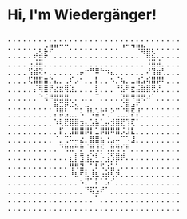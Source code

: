 # Hi, I'm Wiedergänger!

⡀⡀⡀⡀⡀⡀⡀⡀⡀⡀⡀⡀⡀⡀⡀⡀⡀⡀⡀⡀⡀⡀⡀⡀⡀⡀⡀⡀⡀⡀⡀⡀⡀⡀<br>
⡀⡀⡀⡀⡀⡀⡀⡠⣶⠶⠒⠒⡀⡀⡀⡀⡀⡀⡀⡀⡀⡀⠰⠒⠲⢶⣦⣀⡀⡀⡀⡀⡀⡀<br>
⡀⡀⡀⡀⡀⡴⣵⡯⠁⡀⡀⡀⡀⡀⡀⡀⡀⡀⡀⡀⡀⡀⡀⡀⡀⡀⠙⣿⣕⡀⡀⡀⡀⡀<br>
⡀⡀⡀⡀⢠⣸⣿⡀⡀⡀⡀⡀⡀⡀⡀⡀⡀⡀⡀⡀⡀⡀⡀⡀⡀⡀⡀⠸⣿⣼⡀⡀⡀⡀<br>
⡀⡀⡀⡀⢫⣾⢝⠄⡀⡀⡀⡀⡀⢀⡤⠒⠛⠿⠓⠲⣄⡀⡀⡀⡀⡀⡀⠜⢹⣶⢃⡀⡀⡀<br>
⡀⡀⡀⡀⢏⣿⣯⣶⡑⣄⡀⢀⠎⡠⠂⡀⡀⡇⡀⡀⠢⡈⢦⡀⣀⣴⣡⢮⣿⡿⠇⡀⡀⡀<br>
⡀⡀⡀⡀⡀⡌⢿⣿⡟⣔⣖⢿⣱⡀⡀⡀⡀⡇⡀⡀⡀⠘⣣⠟⣖⣬⣷⣿⢟⡜⡀⡀⡀⡀<br>
⡀⡀⡀⡀⡀⡀⠑⢬⠿⣿⣻⣿⡀⡀⢀⡀⡀⠉⡀⡀⡀⡀⡹⣿⠻⣿⢟⠴⠁⡀⡀⡀⡀⡀<br>
⡀⡀⡀⡀⡀⡀⡀⡀⡀⢷⣭⡟⠬⣢⡀⢤⡀⡀⡀⡀⡀⣀⢌⣿⣴⢋⡀⡀⡀⡀⡀⡀⡀⡀<br>
⡀⡀⡀⡀⡀⡀⡀⡀⡀⡌⡿⣡⣀⡀⠢⠘⠳⣴⠫⢁⠊⢀⣀⡙⡗⡞⡀⡀⡀⡀⡀⡀⡀⡀<br>
⡀⡀⡀⡀⡀⡀⡀⡀⡀⠱⢇⣟⣿⣿⣲⣄⣡⣧⣁⡤⣺⣿⣟⢹⢏⠁⡀⡀⡀⡀⡀⡀⡀⡀<br>
⡀⡀⡀⡀⡀⡀⡀⡀⡀⡀⡏⡀⣸⣿⣿⡿⡇⣁⡿⣿⠿⣿⡨⣸⣇⡀⡀⡀⡀⡀⡀⡀⡀⡀<br>
⡀⡀⡀⡀⡀⡀⡀⡀⡀⠈⡀⢉⠥⠤⣔⡀⣿⣿⣦⢐⣠⠤⠉⠡⣸⡀⡀⡀⡀⡀⡀⡀⡀⡀<br>
⡀⡀⡀⡀⡀⡀⡀⡀⡀⡀⠙⢷⣶⠓⡷⠈⣿⢸⡯⢀⣷⢻⢎⠿⡀⡀⡀⡀⡀⡀⡀⡀⡀⡀<br>
⡀⡀⡀⡀⡀⡀⡀⡀⡀⡀⡀⡀⡄⡇⢻⢰⡑⠇⠡⢨⢫⣿⡾⡀⡀⡀⡀⡀⡀⡀⡀⡀⡀⡀<br>
⡀⡀⡀⡀⡀⡀⡀⡀⡀⡀⡀⡀⢿⢷⣻⠉⠋⡏⢗⢩⣃⠃⡀⡀⡀⡀⡀⡀⡀⡀⡀⡀⡀⡀<br>
⡀⡀⡀⡀⡀⡀⡀⡀⡀⡀⡀⡀⠸⣆⠟⣇⢸⣆⢠⣵⢏⡺⡀⡀⡀⡀⡀⡀⡀⡀⡀⡀⡀⡀<br>
⡀⡀⡀⡀⡀⡀⡀⡀⡀⡀⡀⡀⡀⡀⠢⡙⠁⡇⠁⣡⠊⡀⡀⡀⡀⡀⡀⡀⡀⡀⡀⡀⡀⡀<br>
⡀⡀⡀⡀⡀⡀⡀⡀⡀⡀⡀⡀⡀⡀⡀⠙⢯⣡⠞⠁⡀⡀⡀⡀⡀⡀⡀⡀⡀⡀⡀⡀⡀⡀<br>
⡀⡀⡀⡀⡀⡀⡀⡀⡀⡀⡀⡀⡀⡀⡀⡀⡀⠁⡀⡀⡀⡀⡀⡀⡀⡀⡀⡀⡀⡀⡀⡀⡀⡀<br>
⡀⡀⡀⡀⡀⡀⡀⡀⡀⡀⡀⡀⡀⡀⡀⡀⡀⡀⡀⡀⡀⡀⡀⡀⡀⡀⡀⡀⡀⡀⡀⡀⡀⡀<br>
